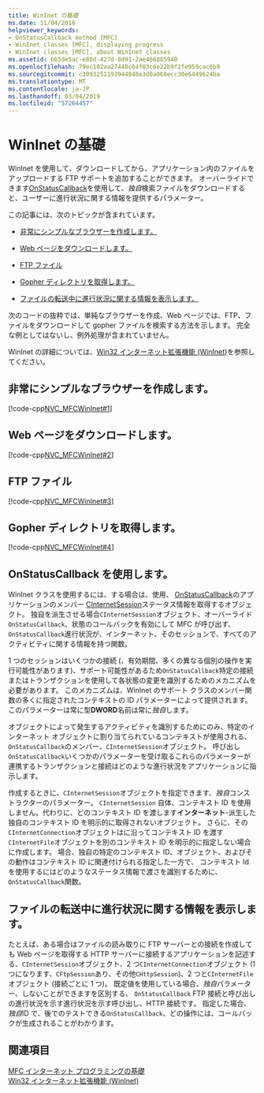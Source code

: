 ```yaml
---
title: WinInet の基礎
ms.date: 11/04/2016
helpviewer_keywords:
- OnStatusCallback method [MFC]
- WinInet classes [MFC], displaying progress
- WinInet classes [MFC], about WinInet classes
ms.assetid: 665de5ac-e80d-427d-8d91-2ae466885940
ms.openlocfilehash: 79ec102aa27440c64f03c6e22b9f2fe959cac6b9
ms.sourcegitcommit: c3093251193944840e3d0a068ecc30e6449624ba
ms.translationtype: MT
ms.contentlocale: ja-JP
ms.lasthandoff: 03/04/2019
ms.locfileid: "57264457"
---
```

# <a name="wininet-basics"></a>WinInet の基礎

WinInet を使用して、ダウンロードしてから、アプリケーション内のファイルをアップロードする FTP サポートを追加することができます。 オーバーライドできます[OnStatusCallback](../mfc/reference/cinternetsession-class.md#onstatuscallback)を使用して、*独自*検索ファイルをダウンロードすると、ユーザーに進行状況に関する情報を提供するパラメーター。

この記事には、次のトピックが含まれています。

- [非常にシンプルなブラウザーを作成します。](#_core_create_a_very_simple_browser)

- [Web ページをダウンロードします。](#_core_download_a_web_page)

- [FTP ファイル](#_core_ftp_a_file)

- [Gopher ディレクトリを取得します。](#_core_retrieve_a_gopher_directory)

- [ファイルの転送中に進行状況に関する情報を表示します。](#_core_display_progress_information_while_transferring_files)

次のコードの抜粋では、単純なブラウザーを作成、Web ページでは、FTP、ファイルをダウンロードして gopher ファイルを検索する方法を示します。 完全な例としてはないし、例外処理が含まれていません。

WinInet の詳細については、[Win32 インターネット拡張機能 (WinInet)](../mfc/win32-internet-extensions-wininet.md)を参照してください。

##  <a name="_core_create_a_very_simple_browser"></a> 非常にシンプルなブラウザーを作成します。

[!code-cpp[NVC_MFCWinInet#1](../mfc/codesnippet/cpp/wininet-basics_1.cpp)]

##  <a name="_core_download_a_web_page"></a> Web ページをダウンロードします。

[!code-cpp[NVC_MFCWinInet#2](../mfc/codesnippet/cpp/wininet-basics_2.cpp)]

##  <a name="_core_ftp_a_file"></a> FTP ファイル

[!code-cpp[NVC_MFCWinInet#3](../mfc/codesnippet/cpp/wininet-basics_3.cpp)]

##  <a name="_core_retrieve_a_gopher_directory"></a> Gopher ディレクトリを取得します。

[!code-cpp[NVC_MFCWinInet#4](../mfc/codesnippet/cpp/wininet-basics_4.cpp)]

## <a name="use-onstatuscallback"></a>OnStatusCallback を使用します。

WinInet クラスを使用するには、する場合は、使用、 [OnStatusCallback](../mfc/reference/cinternetsession-class.md#onstatuscallback)のアプリケーションのメンバー [CInternetSession](../mfc/reference/cinternetsession-class.md)ステータス情報を取得するオブジェクト。 独自を派生させる場合`CInternetSession`オブジェクト、オーバーライド`OnStatusCallback`、状態のコールバックを有効にして MFC が呼び出す、`OnStatusCallback`進行状況が、インターネット、そのセッションで、すべてのアクティビティに関する情報を持つ関数。

1 つのセッションはいくつかの接続 (、有効期間、多くの異なる個別の操作を実行可能性があります)、サポート可能性があるため`OnStatusCallback`特定の接続またはトランザクションを使用して各状態の変更を識別するためのメカニズムを必要があります。 このメカニズムは、WinInet のサポート クラスのメンバー関数の多くに指定されたコンテキストの ID パラメーターによって提供されます。 このパラメーターは常に型**DWORD**名前は常に*独自*します。

オブジェクトによって発生するアクティビティを識別するためにのみ、特定のインターネット オブジェクトに割り当てられているコンテキストが使用される、`OnStatusCallback`のメンバー、`CInternetSession`オブジェクト。 呼び出し`OnStatusCallback`いくつかのパラメーターを受け取るこれらのパラメーターが連携するトランザクションと接続はどのような進行状況をアプリケーションに指示します。

作成するときに、`CInternetSession`オブジェクトを指定できます、*独自*コンス トラクターのパラメーター。 `CInternetSession` 自体、コンテキスト ID を使用しません。代わりに、どのコンテキスト ID を渡します**インターネット**-派生した独自のコンテキスト ID を明示的に取得されないオブジェクト。 さらに、その`CInternetConnection`オブジェクトはに沿ってコンテキスト ID を渡す`CInternetFile`オブジェクトを別のコンテキスト ID を明示的に指定しない場合に作成します。 場合、独自の特定のコンテキスト ID、オブジェクト、およびその動作はコンテキスト ID に関連付けられる指定した一方で、 コンテキスト Id を使用するにはどのようなステータス情報で渡さを識別するために、`OnStatusCallback`関数。

##  <a name="_core_display_progress_information_while_transferring_files"></a> ファイルの転送中に進行状況に関する情報を表示します。

たとえば、ある場合はファイルの読み取りに FTP サーバーとの接続を作成しても Web ページを取得する HTTP サーバーに接続するアプリケーションを記述する、`CInternetSession`オブジェクト、2 つ`CInternetConnection`オブジェクト (1 つになります、`CFtpSession`あり、その他`CHttpSession`)、2 つと`CInternetFile`オブジェクト (接続ごとに 1 つ)。 既定値を使用している場合、*独自*パラメーター、しないことができますを区別する、 `OnStatusCallback` FTP 接続と呼び出しの進行状況を示す進行状況を示す呼び出し、HTTP 接続です。 指定した場合、*独自*ID で、後でのテストできる`OnStatusCallback`、どの操作には、コールバックが生成されることがわかります。

## <a name="see-also"></a>関連項目

[MFC インターネット プログラミングの基礎](../mfc/mfc-internet-programming-basics.md)<br/>
[Win32 インターネット拡張機能 (WinInet)](../mfc/win32-internet-extensions-wininet.md)
